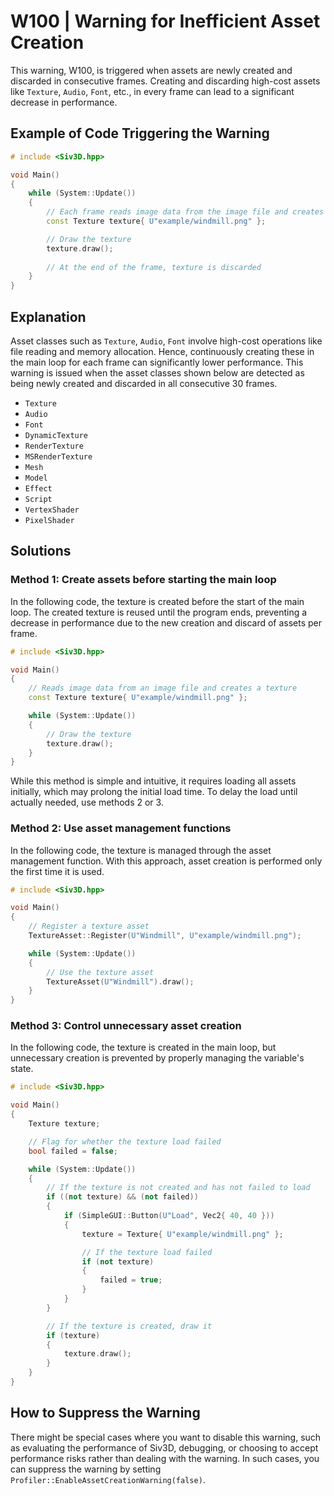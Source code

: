 # W100 | Warning for Inefficient Asset Creation
This warning, W100, is triggered when assets are newly created and discarded in consecutive frames. Creating and discarding high-cost assets like `Texture`, `Audio`, `Font`, etc., in every frame can lead to a significant decrease in performance.

## Example of Code Triggering the Warning
```cpp
# include <Siv3D.hpp>

void Main()
{
	while (System::Update())
	{
		// Each frame reads image data from the image file and creates a new texture (inefficient)
		const Texture texture{ U"example/windmill.png" };

		// Draw the texture
		texture.draw();
		
		// At the end of the frame, texture is discarded
	}
}
```


## Explanation
Asset classes such as `Texture`, `Audio`, `Font` involve high-cost operations like file reading and memory allocation. Hence, continuously creating these in the main loop for each frame can significantly lower performance. This warning is issued when the asset classes shown below are detected as being newly created and discarded in all consecutive 30 frames.

- `Texture`
- `Audio`
- `Font`
- `DynamicTexture`
- `RenderTexture`
- `MSRenderTexture`
- `Mesh`
- `Model`
- `Effect`
- `Script`
- `VertexShader`
- `PixelShader`


## Solutions

### Method 1: Create assets before starting the main loop
In the following code, the texture is created before the start of the main loop. The created texture is reused until the program ends, preventing a decrease in performance due to the new creation and discard of assets per frame.

```cpp
# include <Siv3D.hpp>

void Main()
{
	// Reads image data from an image file and creates a texture
	const Texture texture{ U"example/windmill.png" };

	while (System::Update())
	{
		// Draw the texture
		texture.draw();
	}
}
```

While this method is simple and intuitive, it requires loading all assets initially, which may prolong the initial load time. To delay the load until actually needed, use methods 2 or 3.


### Method 2: Use asset management functions
In the following code, the texture is managed through the asset management function. With this approach, asset creation is performed only the first time it is used.

```cpp
# include <Siv3D.hpp>

void Main()
{
	// Register a texture asset
	TextureAsset::Register(U"Windmill", U"example/windmill.png");

	while (System::Update())
	{
		// Use the texture asset
		TextureAsset(U"Windmill").draw();
	}
}
```


### Method 3: Control unnecessary asset creation
In the following code, the texture is created in the main loop, but unnecessary creation is prevented by properly managing the variable's state.

```cpp
# include <Siv3D.hpp>

void Main()
{
	Texture texture;

	// Flag for whether the texture load failed
	bool failed = false;

	while (System::Update())
	{
		// If the texture is not created and has not failed to load
		if ((not texture) && (not failed))
		{
			if (SimpleGUI::Button(U"Load", Vec2{ 40, 40 }))
			{
				texture = Texture{ U"example/windmill.png" };

				// If the texture load failed
				if (not texture)
				{
					failed = true;
				}
			}
		}

		// If the texture is created, draw it
		if (texture)
		{
			texture.draw();
		}
	}
}
```


## How to Suppress the Warning
There might be special cases where you want to disable this warning, such as evaluating the performance of Siv3D, debugging, or choosing to accept performance risks rather than dealing with the warning. In such cases, you can suppress the warning by setting `Profiler::EnableAssetCreationWarning(false)`.
